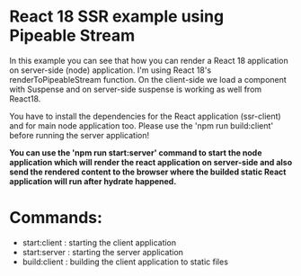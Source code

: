 # React 18 SSR example using Pipeable Stream

In this example you can see that how you can render a React 18 application on server-side (node) application.
I'm using React 18's renderToPipeableStream function.
On the client-side we load a component with Suspense and on server-side suspense is working as well from React18.

You have to install the dependencies for the React application (ssr-client) and for main node application too.
Please use the 'npm run build:client' before running the server application!

**You can use the 'npm run start:server' command to start the node application which will render the react application on server-side and also send the rendered content to the browser where the builded static React application will run after hydrate happened.**



# Commands:

- start:client : starting the client application
- start:server : starting the server application
- build:client : building the client application to static files

